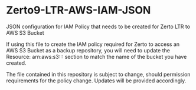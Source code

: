 # Zerto9-LTR-AWS-IAM-JSON
JSON configuration for IAM Policy that needs to be created for Zerto LTR to AWS S3 Bucket

If using this file to create the IAM policy required for Zerto to access an AWS S3 Bucket as a backup repository, you will need to update the Resource: arn:aws:s3::: section to match the name of the bucket you have created.

The file contained in this repository is subject to change, should permission requirements for the policy change. Updates will be provided accordingly.
